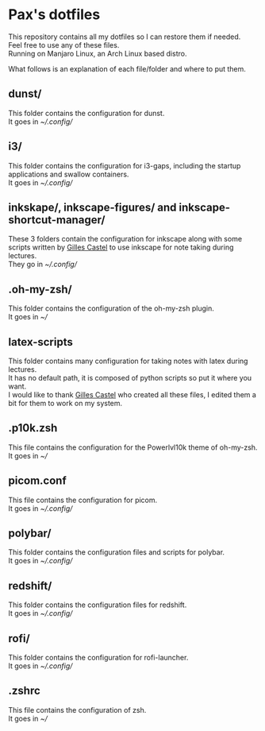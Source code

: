 # Pax's dotfiles

This repository contains all my dotfiles so I can restore them if needed.<br/>
Feel free to use any of these files.<br/>
Running on Manjaro Linux, an Arch Linux based distro.<br/>

What follows is an explanation of each file/folder and where to put them.<br/>

## dunst/
This folder contains the configuration for dunst.<br/>
It goes in *~/.config/*<br/>

## i3/
This folder contains the configuration for i3-gaps, including the startup applications and swallow containers.<br/>
It goes in *~/.config/*<br/>

## inkskape/, inkscape-figures/ and inkscape-shortcut-manager/
These 3 folders contain the configuration for inkscape along with some scripts written by [Gilles Castel](https://castel.dev/post/lecture-notes-2/) to use inkscape for note taking during lectures.<br/>
They go in *~/.config/*<br/>

## .oh-my-zsh/
This folder contains the configuration of the oh-my-zsh plugin.<br/>
It goes in *~/*<br/>

## latex-scripts
This folder contains many configuration for taking notes with latex during lectures.<br/>
It has no default path, it is composed of python scripts so put it where you want.<br/>
I would like to thank [Gilles Castel](https://castel.dev/post/lecture-notes-1/)  who created all these files, I edited them a bit for them to work on my system.

## .p10k.zsh
This file contains the configuration for the Powerlvl10k theme of oh-my-zsh.<br/>
It goes in *~/*<br/>

## picom.conf
This file contains the configuration for picom.<br/>
It goes in *~/.config/*<br/>

## polybar/
This folder contains the configuration files and scripts for polybar.<br/>
It goes in *~/.config/*<br/>

## redshift/
This folder contains the configuration files for redshift.<br/>
It goes in *~/.config/*<br/>

## rofi/
This folder contains the configuration for rofi-launcher.<br/>
It goes in *~/.config/*<br/>

## .zshrc
This file contains the configuration of zsh.<br/>
It goes in *~/*<br/>

